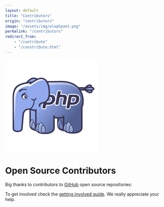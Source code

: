 ```yaml
---
layout: default
title: "Contributors"
origin: "contributors"
image: "/assets/img/elephpant.png"
permalink: "/contributors"
redirect_from:
    - "/contribute"
    - "/constribute.html"
---
```


![ElePHPant](/assets/img/elephpant.png "ElePHPant")

# Open Source Contributors

Big thanks to contributors to [GitHub](https://github.com/wwphp-fb) open source
repositories:

<div id="contribute-contributors"></div>

To get involved check the [getting involved guide](/get-involved). We really
appreciate your help.
